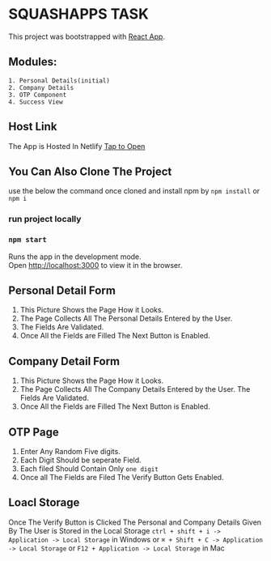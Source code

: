 # SQUASHAPPS TASK

This project was bootstrapped with [React App](https://reactjs.org/).

## Modules:
    1. Personal Details(initial)
    2. Company Details
    3. OTP Component
    4. Success View

## Host Link
The App is Hosted In Netlify [Tap to Open](https://6124c90d47a0609b1d952de1--musing-hopper-13c028.netlify.app/)

## You Can Also Clone The Project
use the below the command once cloned and install npm by `npm install` or  `npm i`

### run project locally
### `npm start`

Runs the app in the development mode.\
Open [http://localhost:3000](http://localhost:3000) to view it in the browser.

## Personal Detail Form


1. This Picture Shows the Page How it Looks. 
2. The Page Collects All The Personal Details Entered by the    User. 
3. The Fields Are Validated. 
4. Once All the Fields are Filled The Next Button is Enabled.

## Company Detail Form

1. This Picture Shows the Page How it Looks. 
2. The Page Collects All The Company Details Entered by     the     User. The Fields Are Validated. 
3. Once All the Fields are Filled The Next Button is Enabled.

## OTP Page
1. Enter Any Random Five digits.
2. Each Digit Should be seperate Field.
3. Each filed Should Contain Only  `one digit`
4. Once all The Fields are Filed The Verify Button Gets Enabled.

## Loacl Storage
Once The Verify Button is Clicked The Personal and Company Details Given By The User is Stored in the Local Storage
`ctrl + shift + i -> Application -> Local Storage` in Windows or `⌘ + Shift + C -> Application -> Local Storage` or `F12 + Application -> Local Storage` in Mac 